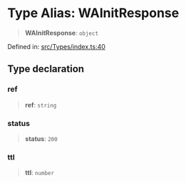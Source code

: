 # Type Alias: WAInitResponse

> **WAInitResponse**: `object`

Defined in: [src/Types/index.ts:40](https://github.com/Fokusdotid/bail/blob/c004679536d41fcf32da31cecf70d3991dfa31b5/src/Types/index.ts#L40)

## Type declaration

### ref

> **ref**: `string`

### status

> **status**: `200`

### ttl

> **ttl**: `number`

